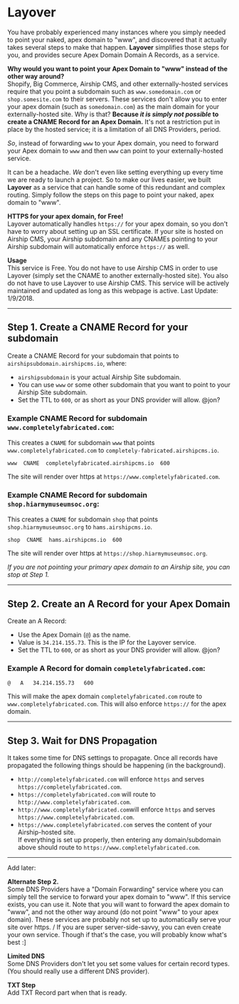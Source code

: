 # Layover
You have probably experienced many instances where you simply needed to point your naked, apex domain to "www", and discovered that it actually takes several steps to make that happen. **Layover** simplifies those steps for you, and provides secure Apex Domain Domain A Records, as a service.

**Why would you want to point your Apex Domain to "www" instead of the other way around?**  
Shopify, Big Commerce, Airship CMS, and other externally-hosted services require that you point a subdomain such as `www.somedomain.com` or `shop.somesite.com` to their servers. These services don't allow you to enter your apex domain (such as `somedomain.com`) as the main domain for your externally-hosted site. Why is that? **Because _it is simply not possible_ to create a CNAME Record for an Apex Domain.** It's not a restriction put in place by the hosted service; it is a limitation of all DNS Providers, period. 

_So_, instead of forwarding `www` to your Apex domain, you need to forward your Apex domain to `www` and then `www` can point to your externally-hosted service. 

It can be a headache. _We_ don't even like setting everything up every  time we are ready to launch a project. So to make our lives easier, we built **Layover** as a service that can handle some of this redundant and complex routing. Simply follow the steps on this page to point your naked, apex domain to "www". 

**HTTPS for your apex domain, for Free!**  
Layover automatically handles `https://` for your apex domain, so you don't have to worry about setting up an SSL certificate. If your site is hosted on Airship CMS, your Airship subdomain and any CNAMEs pointing to your Airship subdomain will automatically enforce `https://` as well. 

**Usage**  
This service is Free. You do not have to use Airship CMS in order to use Layover (simply set the CNAME to another externally-hosted site). You also do not have to use Layover to use Airship CMS. This service will be actively maintained and updated as long as this webpage is active. Last Update: 1/9/2018.

---

## Step 1. Create a CNAME Record for your subdomain
Create a CNAME Record for your subdomain that points to `airshipsubdomain.airshipcms.io`, where:
- `airshipsubdomain` is your actual Airship Site subdomain. 
- You can use `www` or some other subdomain that you want to point to your Airship Site subdomain. 
- Set the TTL to `600`, or as short as your DNS provider will allow. @jon?

### Example CNAME Record for subdomain `www.completelyfabricated.com`:
This creates a `CNAME` for subdomain `www` that points `www.completelyfabricated.com` to `completely-fabricated.airshipcms.io`.
```
www  CNAME  completelyfabricated.airshipcms.io  600
```
The site will render over https at `https://www.completelyfabricated.com`.

### Example CNAME Record for subdomain `shop.hiarmymuseumsoc.org`:
This creates a `CNAME` for subdomain `shop` that points `shop.hiarmymuseumsoc.org` to `hams.airshipcms.io`.
```
shop  CNAME  hams.airshipcms.io  600
```
The site will render over https at `https://shop.hiarmymuseumsoc.org`.

_If you are not pointing your primary apex domain to an Airship site, you can stop at Step 1._

---

## Step 2. Create an A Record for your Apex Domain
Create an A Record:
- Use the Apex Domain (`@`) as the name.
- Value is `34.214.155.73`. This is the IP for the Layover service.
- Set the TTL to `600`, or as short as your DNS provider will allow. @jon?

### Example A Record for domain `completelyfabricated.com`:
```
@   A   34.214.155.73   600
```
This will make the apex domain `completelyfabricated.com` route to `www.completelyfabricated.com`. 
This will also enforce `https://` for the apex domain.

---

## Step 3. Wait for DNS Propagation
It takes some time for DNS settings to propagate. Once all records have propagated the following things should be happening (in the background).
- `http://completelyfabricated.com` will enforce `https` and serves `https://completelyfabricated.com`.
- `https://completelyfabricated.com` will route to `http://www.completelyfabricated.com`.
- `http://www.completelyfabricated.com`will enforce `https` and serves `https://www.completelyfabricated.com`.
- `https://www.completelyfabricated.com` serves the content of your Airship-hosted site.  
If everything is set up properly, then entering any domain/subdomain above should route to `https://www.completelyfabricated.com`.

---

Add later:

**Alternate Step 2.**  
Some DNS Providers have a "Domain Forwarding" service where you can simply tell the service to forward your apex domain to "www". If this service exists, you can use it. Note that you will want to forward the apex domain to "www", and not the other way around (do not point "www" to your apex domain). These services are probably not set up to automatically serve your site over https. / If you are super server-side-savvy, you can even create your own service. Though if that's the case, you will probably know what's best :]

**Limited DNS**  
Some DNS Providers don't let you set some values for certain record types. (You should really use a different DNS provider).

**TXT Step**  
Add TXT Record part when that is ready.
